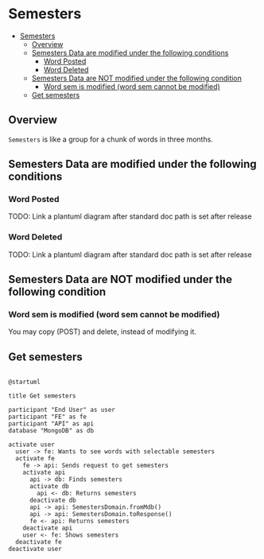 # Semesters

<!-- TOC -->

- [Semesters](#semesters)
  - [Overview](#overview)
  - [Semesters Data are modified under the following conditions](#semesters-data-are-modified-under-the-following-conditions)
    - [Word Posted](#word-posted)
    - [Word Deleted](#word-deleted)
  - [Semesters Data are NOT modified under the following condition](#semesters-data-are-not-modified-under-the-following-condition)
    - [Word sem is modified (word sem cannot be modified)](#word-sem-is-modified-word-sem-cannot-be-modified)
  - [Get semesters](#get-semesters)

<!-- /TOC -->

## Overview

`Semesters` is like a group for a chunk of words in three months.

## Semesters Data are modified under the following conditions

### Word Posted

TODO: Link a plantuml diagram after standard doc path is set after release

### Word Deleted

TODO: Link a plantuml diagram after standard doc path is set after release

## Semesters Data are NOT modified under the following condition

### Word sem is modified (word sem cannot be modified)

You may copy (POST) and delete, instead of modifying it.

## Get semesters


```plantuml

@startuml

title Get semesters

participant "End User" as user
participant "FE" as fe
participant "API" as api
database "MongoDB" as db

activate user
  user -> fe: Wants to see words with selectable semesters
  activate fe
    fe -> api: Sends request to get semesters
    activate api
      api -> db: Finds semesters
      activate db
        api <- db: Returns semesters
      deactivate db
      api -> api: SemestersDomain.fromMdb()
      api -> api: SemestersDomain.toResponse()
      fe <- api: Returns semesters
    deactivate api
    user <- fe: Shows semesters
  deactivate fe
deactivate user


```